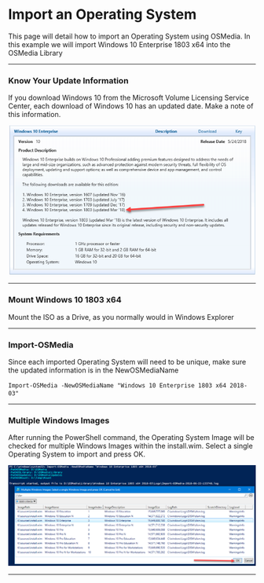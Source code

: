 # Import an Operating System

This page will detail how to import an Operating System using OSMedia.  In this example we will import Windows 10 Enterprise 1803 x64 into the OSMedia Library

---

### Know Your Update Information

If you download Windows 10 from the Microsoft Volume Licensing Service Center, each download of Windows 10 has an updated date.  Make a note of this information.

![](/assets/2018-06-18_11-29-13.png)

---

### Mount Windows 10 1803 x64

Mount the ISO as a Drive, as you normally would in Windows Explorer

---

### Import-OSMedia

Since each imported Operating System will need to be unique, make sure the updated information is in the NewOSMediaName

```
Import-OSMedia -NewOSMediaName "Windows 10 Enterprise 1803 x64 2018-03"
```

---

### Multiple Windows Images

After running the PowerShell command, the Operating System Image will be checked for multiple Windows Images within the install.wim.  Select a single Operating System to import and press OK.

![](/assets/2018-06-22_13-38-59.png)

---



